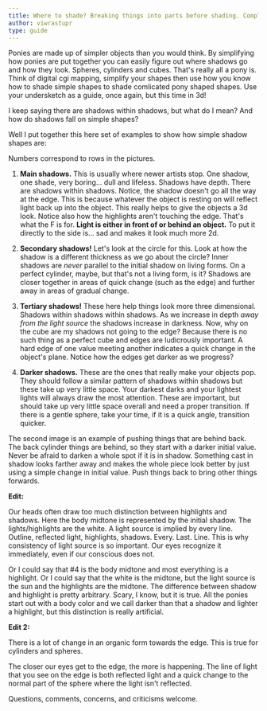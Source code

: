 ```yaml
---
title: Where to shade? Breaking things into parts before shading. Complex = Simple
author: viwrastupr
type: guide
---
```

<Ponymote mote="raritysad" text="Another shading guide?"/>
<Ponymote mote="raritywhy" text="When will it end?"/>
Ponies are made up of simpler objects than you would think. By simplifying how ponies are put together you can easily figure out where shadows go and how they look. Spheres, cylinders and cubes. That's really all a pony is. Think of digital cgi mapping, simplify your shapes then use how you know how to shade simple shapes to shade comlicated pony shaped shapes. Use your undersketch as a guide, once again, but this time in 3d!

I keep saying there are shadows within shadows, but what do I mean? And how do shadows fall on simple shapes?

Well I put together this here set of examples to show how simple shadow shapes are:
<GuideFullWidthImage :src="WhereToShade1"/>
<GuideFullWidthImage :src="WhereToShade2"/>

Numbers correspond to rows in the pictures.

1.  **Main shadows.** This is usually where newer artists stop. One shadow, one shade, very boring... dull and lifeless. Shadows have depth. There are shadows within shadows. Notice, the shadow doesn't go all the way at the edge. This is because whatever the object is resting on will reflect light back up into the object. This really helps to give the objects a 3d look. Notice also how the highlights aren't touching the edge. That's what the F is for. **Light is either in front of or behind an object.** To put it directly to the side is... sad and makes it look much more 2d.

2.  **Secondary shadows!** Let's look at the circle for this. Look at how the shadow is a different thickness as we go about the circle? Inner shadows are _never_ parallel to the initial shadow on living forms. On a perfect cylinder, maybe, but that's not a living form, is it? Shadows are closer together in areas of quick change (such as the edge) and further away in areas of gradual change.

3.  **Tertiary shadows!** <Ponymote mote="raritywhine" text="This is all too much!"/> These here help things look more three dimensional. Shadows within shadows within shadows. As we increase in depth _away from the light source_ the shadows increase in darkness. Now, why on the cube are my shadows not going to the edge? Because there is no such thing as a perfect cube and edges are ludicrously important. A hard edge of one value meeting another indicates a quick change in the object's plane. Notice how the edges get darker as we progress?

4.  **Darker shadows.** These are the ones that really make your objects pop. They should follow a similar pattern of shadows within shadows but these take up very little space. Your darkest darks and your lightest lights will always draw the most attention. These are important, but should take up very little space overall and need a proper transition. If there is a gentle sphere, take your time, if it is a quick angle, transition quicker.

The second image is an example of pushing things that are behind back. The back cylinder things are behind, so they start with a darker initial value. Never be afraid to darken a whole spot if it is in shadow. Something cast in shadow looks farther away and makes the whole piece look better by just using a simple change in initial value. Push things back to bring other things forwards.

**Edit:**

Our heads often draw too much distinction between highlights and shadows. Here the body midtone is represented by the initial shadow. The lights/highlights are the white. A light source is implied by every line. Outline, reflected light, highlights, shadows. Every. Last. Line. This is why consistency of light source is so important. Our eyes recognize it immediately, even if our conscious does not.

Or I could say that #4 is the body midtone and most everything is a highlight. Or I could say that the white is the midtone, but the light source is the sun and the highlights are the midtone. The difference between shadow and highlight is pretty arbitrary. Scary, I know, but it is true. All the ponies start out with a body color and we call darker than that a shadow and lighter a highlight, but this distinction is really artificial.

**Edit 2:**

There is a lot of change in an organic form towards the edge. This is true for cylinders and spheres.
<Ponymote mote="rarityyell" text="Why is there always more!"/>

The closer our eyes get to the edge, the more is happening. The line of light that you see on the edge is both reflected light and a quick change to the normal part of the sphere where the light isn't reflected.

Questions, comments, concerns, and criticisms welcome.

<script setup lang="ts">
import WhereToShade1 from './where-to-shade-1.jpg'
import WhereToShade2 from './where-to-shade-2.jpg'
</script>